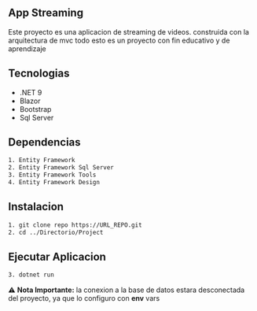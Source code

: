 ## App Streaming
Este proyecto es una aplicacion de streaming de videos. construida con la arquitectura de mvc
todo esto es un proyecto con fin educativo y de aprendizaje

## Tecnologias
- .NET 9
- Blazor
- Bootstrap
- Sql Server

## **Dependencias**
```bash
1. Entity Framework
2. Entity Framework Sql Server
3. Entity Framework Tools
4. Entity Framework Design
```

## Instalacion
```bash
1. git clone repo https://URL_REPO.git
2. cd ../Directorio/Project
```
## Ejecutar Aplicacion
```bash
3. dotnet run
```

⚠️ **Nota Importante:** la conexion a la base de datos estara desconectada del proyecto, ya que lo configuro con
**env** vars